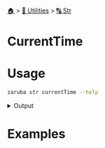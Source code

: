 <!--startTocHeader-->
[🏠](../../README.md) > [🔧 Utilities](../README.md) > [🔠 Str](README.md)
# CurrentTime
<!--endTocHeader-->

# Usage

<!--startCode-->
```bash
zaruba str currentTime --help
```
 
<details>
<summary>Output</summary>
 
```````
Print current time

Usage:
  zaruba str currentTime [flags]

Flags:
  -h, --help   help for currentTime
```````
</details>
<!--endCode-->

# Examples


<!--startTocSubtopic-->
<!--endTocSubtopic-->